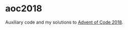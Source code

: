 # aoc2018

Auxiliary code and my solutions to [Advent of Code 2018](https://adventofcode.com/2018/).